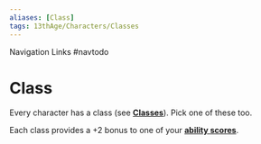 ```yaml
---
aliases: [Class]
tags: 13thAge/Characters/Classes
---
```


Navigation Links
#navtodo 

# Class

Every character has a class (see **[Classes](../06_Classes/06_Classes.md)**). Pick one of these too.

Each class provides a +2 bonus to one of your **[ability scores](3-Abilities.md)**.